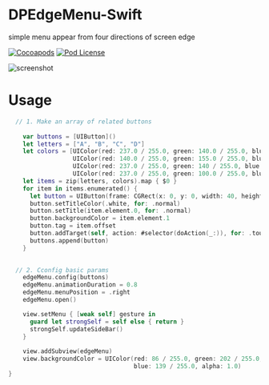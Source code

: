 # DPEdgeMenu-Swift
simple menu appear from four directions of screen edge

[![Cocoapods](https://img.shields.io/cocoapods/v/DPEdgeMenu.svg)](http://cocoapods.org/?q=DPEdgeMenu)
[![Pod License](http://img.shields.io/cocoapods/l/DPEdgeMenu.svg)](https://github.com/HongliYu/DPEdgeMenu-Swift/blob/master/LICENSE)

![screenshot](https://github.com/HongliYu/DPEdgeMenu-Swift/blob/master/DPEdgeMenu.gif?raw=true)


# Usage

```  swift
  // 1. Make an array of related buttons
  
    var buttons = [UIButton]()
    let letters = ["A", "B", "C", "D"]
    let colors = [UIColor(red: 237.0 / 255.0, green: 140.0 / 255.0, blue: 52.0 / 255.0, alpha: 1.0),
                  UIColor(red: 140.0 / 255.0, green: 155.0 / 255.0, blue: 237.0 / 255.0, alpha: 1.0),
                  UIColor(red: 237.0 / 255.0, green: 140 / 255.0, blue: 200.0 / 255.0, alpha: 1.0),
                  UIColor(red: 237.0 / 255.0, green: 100.0 / 255.0, blue: 100.0 / 255.0, alpha: 1.0)]
    let items = zip(letters, colors).map { $0 }
    for item in items.enumerated() {
      let button = UIButton(frame: CGRect(x: 0, y: 0, width: 40, height: 40))
      button.setTitleColor(.white, for: .normal)
      button.setTitle(item.element.0, for: .normal)
      button.backgroundColor = item.element.1
      button.tag = item.offset
      button.addTarget(self, action: #selector(doAction(_:)), for: .touchUpInside)
      buttons.append(button)
    }

  
  // 2. Cconfig basic params
    edgeMenu.config(buttons)
    edgeMenu.animationDuration = 0.8
    edgeMenu.menuPosition = .right
    edgeMenu.open()

    view.setMenu { [weak self] gesture in
      guard let strongSelf = self else { return }
      strongSelf.updateSideBar()
    }
    
    view.addSubview(edgeMenu)
    view.backgroundColor = UIColor(red: 86 / 255.0, green: 202 / 255.0,
                                   blue: 139 / 255.0, alpha: 1.0)
}
```

